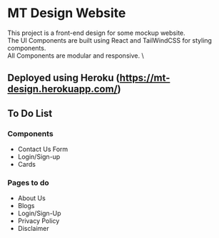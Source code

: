 # MT Design Website

This project is a front-end design for some mockup website. \
The UI Components are built using React and TailWindCSS for styling components. \
All Components are modular and responsive.  \ 

## Deployed using Heroku (https://mt-design.herokuapp.com/)


## To Do List

### Components 
- Contact Us Form
- Login/Sign-up 
- Cards 

### Pages to do
- About Us
- Blogs
- Login/Sign-Up
- Privacy Policy
- Disclaimer 




